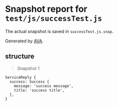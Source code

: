 # Snapshot report for `test/js/successTest.js`

The actual snapshot is saved in `successTest.js.snap`.

Generated by [AVA](https://ava.li).

## structure

> Snapshot 1

    ServiceReply {
      success: Success {
        message: 'success message',
        title: 'success title',
      },
    }
